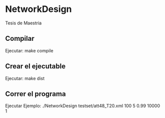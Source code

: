 # NetworkDesign
Tesis de Maestria

## Compilar
Ejecutar: make compile

## Crear el ejecutable
Ejecutar: make dist

## Correr el programa
Ejecutar Ejemplo: ./NetworkDesign testset/att48_T20.xml 100 5 0.99 10000 1
